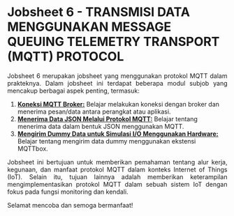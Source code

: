 # Jobsheet 6 - TRANSMISI DATA MENGGUNAKAN MESSAGE QUEUING TELEMETRY TRANSPORT (MQTT) PROTOCOL

<p align="justify">Jobsheet 6 merupakan jobsheet yang menggunakan protokol MQTT dalam prakteknya. Dalam jobsheet ini terdapat beberapa modul subjob yang mencakup berbagai aspek penting, termasuk:

1. <a href="https://github.com/claraanggreini/sistem-embedded/blob/master/JOB%206/a.%20Koneksi%20MQTT%20Broker/6a.md">**Koneksi MQTT Broker:**</a> Belajar melakukan koneksi dengan broker dan menerima pesan/data antara perangkat atau aplikasi. 
2. <a href="https://github.com/claraanggreini/sistem-embedded/blob/master/JOB%206/b.%20Menerima%20Dta%20JSON%20Melalui%20Protokol%20MQTT/6b.md">**Menerima Data JSON Melalui Protokol MQTT:**</a> Belajar tentang menerima data dalam bentuk JSON menggunakan MQTT.
3. <a href="https://github.com/claraanggreini/sistem-embedded/blob/master/JOB%206/c%20Mengirim%20Dummy%20Data%20Untuk%20Simulasi%20Mengunakan%20Hardware/6c.md">**Mengirim Dummy Data untuk Simulasi I/O Menggunakan Hardware:**</a> Belajar tentang mengirim data dummy menggunakan ekstensi MQTTbox.

<p align="justify">Jobsheet ini bertujuan untuk memberikan pemahaman tentang alur kerja, kegunaan, dan manfaat protokol MQTT dalam konteks Internet of Things (IoT). Selain itu, tujuan lainnya adalah memberikan keterampilan mengimplementasikan protokol MQTT dalam sebuah sistem IoT dengan fokus pada fungsi monitoring dan kendali. 

Selamat mencoba dan semoga bermanfaat!

